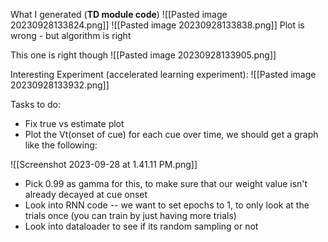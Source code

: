 What I generated (**TD module code**)
![[Pasted image 20230928133824.png]]
![[Pasted image 20230928133838.png]]
Plot is wrong - but algorithm is right

This one is right though
![[Pasted image 20230928133905.png]]

Interesting Experiment (accelerated learning experiment):
![[Pasted image 20230928133932.png]]

Tasks to do:
- Fix true vs estimate plot
- Plot the Vt(onset of cue) for each cue over time, we should get a graph like the following:
  
![[Screenshot 2023-09-28 at 1.41.11 PM.png]]
- Pick 0.99 as gamma for this, to make sure that our weight value isn't already decayed at cue onset
- Look into RNN code -- we want to set epochs to 1, to only look at the trials once (you can train by just having more trials)
- Look into dataloader to see if its random sampling or not